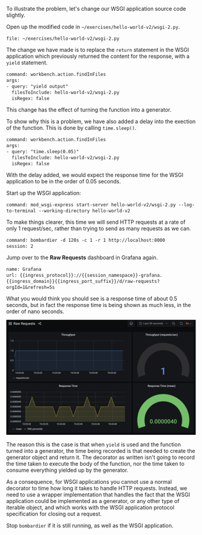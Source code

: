 To illustrate the problem, let's change our WSGI application source code slightly.

Open up the modified code in `~/exercises/hello-world-v2/wsgi-2.py`.

```editor:open-file
file: ~/exercises/hello-world-v2/wsgi-2.py
```

The change we have made is to replace the `return` statement in the WSGI application which previously returned the content for the response, with a `yield` statement.

```editor:execute-command
command: workbench.action.findInFiles
args:
- query: "yield output"
  filesToInclude: hello-world-v2/wsgi-2.py
  isRegex: false
```

This change has the effect of turning the function into a generator.

To show why this is a problem, we have also added a delay into the exection of the function. This is done by calling `time.sleep()`.

```editor:execute-command
command: workbench.action.findInFiles
args:
- query: "time.sleep(0.05)"
  filesToInclude: hello-world-v2/wsgi-2.py
  isRegex: false
```

With the delay added, we would expect the response time for the WSGI application to be in the order of 0.05 seconds.

Start up the WSGI application:

```terminal:execute
command: mod_wsgi-express start-server hello-world-v2/wsgi-2.py --log-to-terminal --working-directory hello-world-v2
```

To make things clearer, this time we will send HTTP requests at a rate of only 1 request/sec, rather than trying to send as many requests as we can.

```terminal:execute
command: bombardier -d 120s -c 1 -r 1 http://localhost:8000
session: 2
```

Jump over to the **Raw Requests** dashboard in Grafana again.

```dashboard:reload-dashboard
name: Grafana
url: {{ingress_protocol}}://{{session_namespace}}-grafana.{{ingress_domain}}{{ingress_port_suffix}}/d/raw-requests?orgId=1&refresh=5s
```

What you would think you should see is a response time of about 0.5 seconds, but in fact the response time is being shown as much less, in the order of nano seconds.

![](hello-world-v2-2-raw-requests.png)

The reason this is the case is that when `yield` is used and the function turned into a generator, the time being recorded is that needed to create the generator object and return it. The decorator as written isn't going to record the time taken to execute the body of the function, nor the time taken to consume everything yielded up by the generator.

As a consequence, for WSGI applications you cannot use a normal decorator to time how long it takes to handle HTTP requests. Instead, we need to use a wrapper implementation that handles the fact that the WSGI application could be implemented as a generator, or any other type of iterable object, and which works with the WSGI application protocol specification for closing out a request.

Stop `bombardier` if it is still running, as well as the WSGI application.

```terminal:interrupt-all
```
